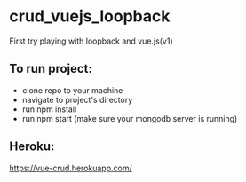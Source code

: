# crud_vuejs_loopback
First try playing with loopback and vue.js(v1)

## To run project:
* clone repo to your machine
* navigate to project's directory
* run npm install
* run npm start (make sure your mongodb server is running)
## Heroku:
https://vue-crud.herokuapp.com/
